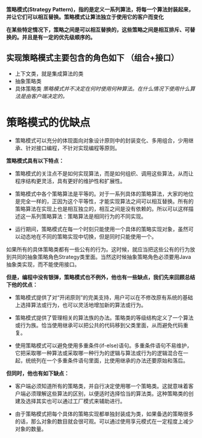 **策略模式(Strategy Pattern)，指的是定义一系列算法，将每一个算法封装起来，并让它们可以相互替换。策略模式让算法独立于使用它的客户而变化**

**在某些特定情况下，策略之间是可以相互替换的，这些策略之间是相互排斥、可替换的。并且是有一定的优先级顺序的。**

## 实现策略模式主要包含的角色如下 （组合+接口）
 - 上下文类，就是集成算法的类
 - 抽象策略类
 - 具体策略类
*策略模式并不决定在何时使用何种算法。在什么情况下使用什么算法是由客户端决定的。*



# 策略模式的优缺点
- 策略模式可以充分的体现面向对象设计原则中的封装变化、多用组合，少用继承、针对接口编程，不针对实现编程等原则。

**策略模式具有以下特点：**
- 策略模式的关注点不是如何实现算法，而是如何组织、调用这些算法，从而让程序结构更灵活，具有更好的维护性和扩展性。

- 策略模式中各个策略算法是平等的。对于一系列具体的策略算法，大家的地位是完全一样的，正因为这个平等性，才能实现算法之间可以相互替换。所有的策略算法在实现上也是相互独立的，相互之间是没有依赖的。所以可以这样描述这一系列策略算法：策略算法是相同行为的不同实现。

- 运行期间，策略模式在每一个时刻只能使用一个具体的策略实现对象，虽然可以动态地在不同的策略实现中切换，但是同时只能使用一个。

如果所有的具体策略类都有一些公有的行为。这时候，就应当把这些公有的行为放到共同的抽象策略角色Strategy类里面。当然这时候抽象策略角色必须要用Java抽象类实现，而不能使用接口。

**但是，编程中没有银弹，策略模式也不例外，他也有一些缺点，我们先来回顾总结下他的优点：**

- 策略模式提供了对“开闭原则”的完美支持，用户可以在不修改原有系统的基础上选择算法或行为，也可以灵活地增加新的算法或行为。

- 策略模式提供了管理相关的算法族的办法。策略类的等级结构定义了一个算法或行为族。恰当使用继承可以把公共的代码移到父类里面，从而避免代码重复。

- 使用策略模式可以避免使用多重条件(if-else)语句。多重条件语句不易维护，它把采取哪一种算法或采取哪一种行为的逻辑与算法或行为的逻辑混合在一起，统统列在一个多重条件语句里面，比使用继承的办法还要原始和落后。

**但同时，他也有如下缺点：**

- 客户端必须知道所有的策略类，并自行决定使用哪一个策略类。这就意味着客户端必须理解这些算法的区别，以便适时选择恰当的算法类。这种策略类的创建及选择其实也可以通过工厂模式来辅助进行。

- 由于策略模式把每个具体的策略实现都单独封装成为类，如果备选的策略很多的话，那么对象的数目就会很可观。可以通过使用享元模式在一定程度上减少对象的数量。



